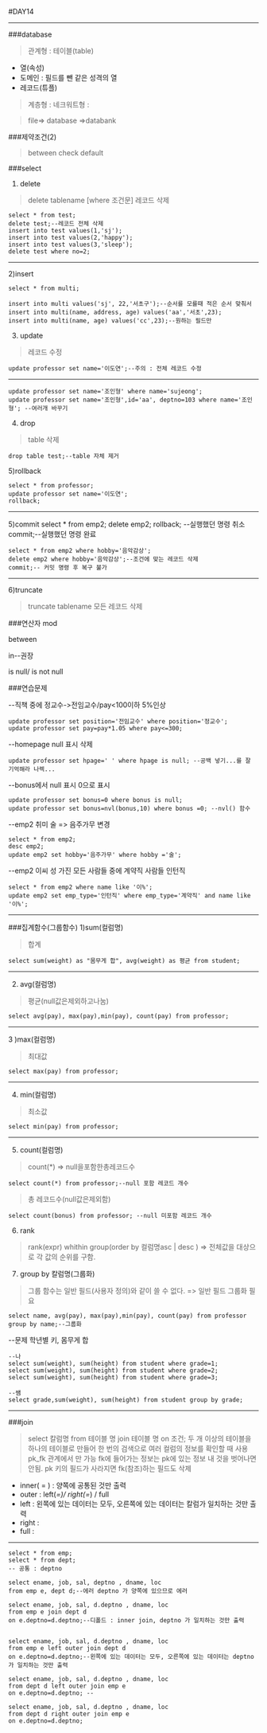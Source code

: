 #DAY14
___

###database
>관계형 : 테이블(table)
- 열(속성)
- 도메인 : 필드를 뺀 같은 성격의 열
- 레코드(튜플)

>계층형 : 
>네크워트형 :

>file=> database =>databank
>

###제약조건(2)
>between
>check
>default
>

###select 
1) delete
> delete tablename [where 조건문]
> 레코드 삭제

	select * from test;
	delete test;--레코드 전체 삭제
	insert into test values(1,'sj');
	insert into test values(2,'happy');
	insert into test values(3,'sleep');
	delete test where no=2;
---
2)insert 
	
	select * from multi;

	insert into multi values('sj', 22,'서초구');--순서를 모를때 적은 순서 맞춰서
	insert into multi(name, address, age) values('aa','서초',23);
	insert into multi(name, age) values('cc',23);--원하는 필드만

3) update
> 레코드 수정

	update professor set name='이도연';--주의 : 전체 레코드 수정
---
	update professor set name='조인형' where name='sujeong';
	update professor set name='조인형',id='aa', deptno=103 where name='조인형'; --여러개 바꾸기

4) drop
>table 삭제

	drop table test;--table 자체 제거
    
5)rollback

    select * from professor;
	update professor set name='이도연';
	rollback;
---
5)commit
	select * from emp2;
	delete emp2;
	rollback; --실행했던 명령 취소
	commit;--실행했던 명령 완료

	select * from emp2 where hobby='음악감상';
	delete emp2 where hobby='음악감상';--조건에 맞는 레코드 삭제
	commit;-- 커밋 명령 후 복구 불가

---
6)truncate
>truncate tablename
>모든 레코드 삭제

	


###연산자
mod

between

in--권장

is null/ is not null


###연습문제

--직책 중에 정교수->전임교수/pay<100이하 5%인상

	update professor set position='전임교수' where position='정교수';
	update professor set pay=pay*1.05 where pay<=300;

--homepage null 표시 삭제

	update professor set hpage=' ' where hpage is null; --공백 넣기...를 잘 기억해라 나렉...
    
--bonus에서 null 표시 0으로 표시

	update professor set bonus=0 where bonus is null;
    update professor set bonus=nvl(bonus,10) where bonus =0; --nvl() 함수
    
--emp2 취미 술 => 음주가무 변경

	select * from emp2;
	desc emp2;
	update emp2 set hobby='음주가무' where hobby ='술';

--emp2 이씨 성 가진 모든 사람들 중에 계약직 사람들 인턴직

	select * from emp2 where name like '이%';
	update emp2 set emp_type='인턴직' where emp_type='계약직' and name like '이%';
    
---
    
###집계함수(그룹함수)
1)sum(컬럼명)
>합계

	select sum(weight) as "몸무게 합", avg(weight) as 평균 from student;
---
2) avg(컬럼명) 
>평균(null값은제외하고나눔)
	
    select avg(pay), max(pay),min(pay), count(pay) from professor;
---
3 )max(컬럼명) 
>최대값

	select max(pay) from professor;

---
4) min(컬럼명) 
>최소값

	select min(pay) from professor;
---    
5) count(컬럼명) 
>count(*) => null을포함한총레코드수

	select count(*) from professor;--null 포함 레코드 개수
>총 레코드수(null값은제외함)

	select count(bonus) from professor; --null 미포함 레코드 개수
    
6) rank
>rank(expr) whithin group(order by 컬럼명asc | desc )
=> 전체값을 대상으로 각 값의 순위를 구함.

7) group by 칼럼명(그룹화)
>그룹 함수는 일반 필드(사용자 정의)와 같이 쓸 수 없다. => 일반 필드 그룹화 필요

	select name, avg(pay), max(pay),min(pay), count(pay) from professor  group by name;--그룹화



--문제 학년별 키, 몸무게 합

	--나
    select sum(weight), sum(height) from student where grade=1;
	select sum(weight), sum(height) from student where grade=2;
	select sum(weight), sum(height) from student where grade=3;

	--쌤
	select grade,sum(weight), sum(height) from student group by grade;

---
###join
>select 칼럼명 from 테이블 명  join 테이블 명	on 조건;
>두 개 이상의 테이블을 하나의 테이블로 만들어 한 번의 검색으로 여러 컬럼의 정보를 확인할 때 사용
>pk_fk 관계에서 만 가능
>fk에 들어가는 정보는 pk에 있는 정보 내 것을 벗어나면 안됨.
>pk 키의 필드가 사라지면 fk(참조)하는 필드도 삭제
- inner( = ) : 양쪽에 공통된 것만 출력
- outer : left(*=)/ right(=*) / full
 - left : 왼쪽에 있는 데이터는 모두, 오른쪽에 있는 데이터는 칼럼가 일치하는 것만 출력
 - right : 
 - full : 

---
	select * from emp;
	select * from dept;
	-- 공통 : deptno

	select ename, job, sal, deptno , dname, loc
	from emp e, dept d;--에러 deptno 가 양쪽에 있으므로 에러

	select ename, job, sal, d.deptno , dname, loc
	from emp e join dept d
	on e.deptno=d.deptno;--디폴드 : inner join, deptno 가 일치하는 것만 출력


	select ename, job, sal, d.deptno , dname, loc
	from emp e left outer join dept d
	on e.deptno=d.deptno;--왼쪽에 있는 데이터는 모두, 오른쪽에 있는 데이터는 deptno가 일치하는 것만 출력
 
	select ename, job, sal, d.deptno , dname, loc
	from dept d left outer join emp e
	on e.deptno=d.deptno; --
 
	select ename, job, sal, d.deptno , dname, loc
	from dept d right outer join emp e
	on e.deptno=d.deptno;

